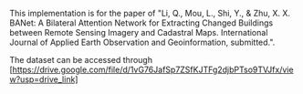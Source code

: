 This implementation is for the paper of "Li, Q., Mou, L., Shi, Y., & Zhu, X. X. BANet: A Bilateral Attention Network for Extracting Changed Buildings between Remote Sensing Imagery and Cadastral Maps. International Journal of Applied Earth Observation and Geoinformation, submitted.".

The dataset can be accessed through [https://drive.google.com/file/d/1vG76JafSp7ZSfKJTFg2djbPTso9TVJfx/view?usp=drive_link]
